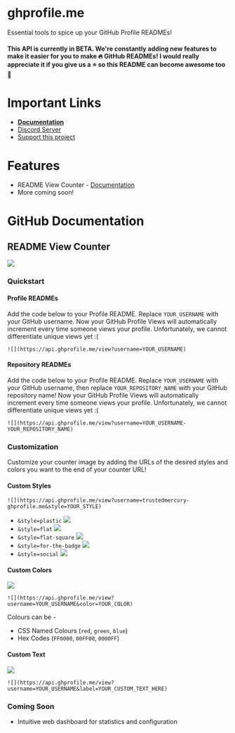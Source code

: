 # ghprofile.me
Essential tools to spice up your GitHub Profile READMEs!

#### This API is currently in BETA. We're constantly adding new features to make it easier for you to make 🔥 GitHub READMEs! I would really appreciate it if you give us a ⭐ so this README can become awesome too 💖

# Important Links
- [**Documentation**](https://docs.ghprofile.me/)
- [Discord Server](https://discord.kevinthomas.codes/)
- [Support this project](https://paypal.me/tmkev)

# Features
- README View Counter - [Documentation](https://docs.ghprofile.me/features/view-counter)
- More coming soon!

# GitHub Documentation

## README View Counter
![](https://api.ghprofile.me/view?username=TrustedMercury-ghprofile.me)

### Quickstart
#### Profile READMEs
Add the code below to your Profile README. Replace ``YOUR_USERNAME`` with your GitHub username. Now your GitHub Profile Views will automatically increment every time someone views your profile. Unfortunately, we cannot differentiate unique views yet :(
```
![](https://api.ghprofile.me/view?username=YOUR_USERNAME)
```

#### Repository READMEs
Add the code below to your Profile README. Replace ``YOUR_USERNAME`` with your GitHub username, then replace ``YOUR_REPOSITORY_NAME`` with your GitHub repository name! Now your GitHub Profile Views will automatically increment every time someone views your profile. Unfortunately, we cannot differentiate unique views yet :(
```
![](https://api.ghprofile.me/view?username=YOUR_USERNAME-YOUR_REPOSITORY_NAME)
```

### Customization
Customize your counter image by adding the URLs of the desired styles and colors you want to the end of your counter URL!

#### Custom Styles
```
![](https://api.ghprofile.me/view?username=trustedmercury-ghprofile.me&style=YOUR_STYLE)
```
- ``&style=plastic``
![](https://api.ghprofile.me/view?username=trustedmercury-ghprofile.me&style=plastic)
- ``&style=flat``
![](https://api.ghprofile.me/view?username=trustedmercury-ghprofile.me&style=flat-)
- ``&style=flat-square``
![](https://api.ghprofile.me/view?username=trustedmercury-ghprofile.me&style=flat-square)
- ``&style=for-the-badge``
![](https://api.ghprofile.me/view?username=trustedmercury-ghprofile.me&style=for-the-badge)
- ``&style=social``
![](https://api.ghprofile.me/view?username=trustedmercury-ghprofile.me&style=social)

#### Custom Colors
![](https://api.ghprofile.me/view?username=trustedmercury-ghprofile.me&color=green)
```
![](https://api.ghprofile.me/view?username=YOUR_USERNAME&color=YOUR_COLOR)
```
Colours can be -
- CSS Named Colours (``red``, ``green``, ``blue``)
- Hex Codes (``FF0000``, ``00FF00``, ``0000FF``)

#### Custom Text
![](https://api.ghprofile.me/view?username=trustedmercury-ghprofile.me&label=hello)
```
![](https://api.ghprofile.me/view?username=YOUR_USERNAME&label=YOUR_CUSTOM_TEXT_HERE)
```

### Coming Soon
- Intuitive web dashboard for statistics and configuration
